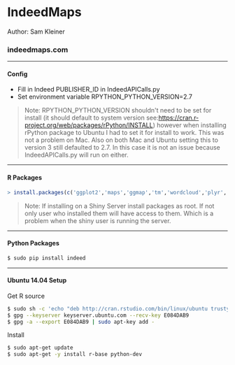 # IndeedMaps
Author: Sam Kleiner
### indeedmaps.com
---
#### Config
- Fill in Indeed PUBLISHER_ID in IndeedAPICalls.py
- Set environment variable RPYTHON_PYTHON_VERSION=2.7

> Note: RPYTHON_PYTHON_VERSION shouldn't need to be set for install (it should default to system version see:https://cran.r-project.org/web/packages/rPython/INSTALL) however when installing rPython package to Ubuntu I had to set it for install to work. This was not a problem on Mac. Also on both Mac and Ubuntu setting this to version 3 still defaulted to 2.7. In this case it is not an issue because IndeedAPICalls.py will run on either.

---

#### R Packages
```r
> install.packages(c('ggplot2','maps','ggmap','tm','wordcloud','plyr','zipcode', 'shiny', 'rPython')), repos='http://cran.us.r-project.org')
```

> Note: If installing on a Shiny Server install packages as root. If not only user who installed them will have access to them. Which is a problem when the shiny user is running the server.

---

#### Python Packages
```sh
$ sudo pip install indeed
```

---

#### Ubuntu 14.04 Setup
Get R source
```sh
$ sudo sh -c 'echo "deb http://cran.rstudio.com/bin/linux/ubuntu trusty/" >> /etc/apt/sources.list'
$ gpg --keyserver keyserver.ubuntu.com --recv-key E084DAB9
$ gpg -a --export E084DAB9 | sudo apt-key add -
```
Install
```sh
$ sudo apt-get update
$ sudo apt-get -y install r-base python-dev
```
